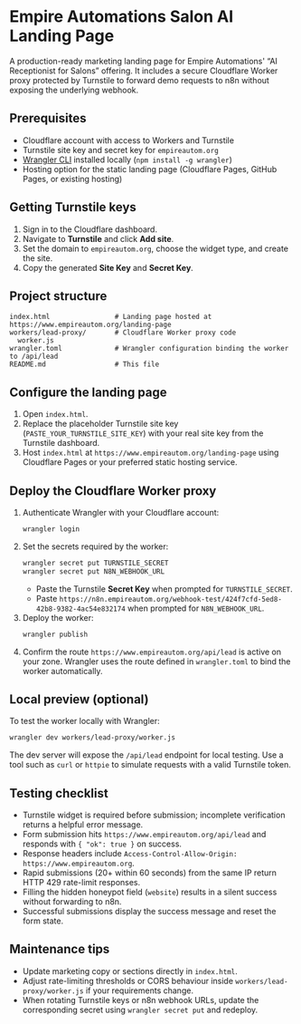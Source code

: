 # Empire Automations Salon AI Landing Page

A production-ready marketing landing page for Empire Automations' “AI Receptionist for Salons” offering. It includes a secure Cloudflare Worker proxy protected by Turnstile to forward demo requests to n8n without exposing the underlying webhook.

## Prerequisites

- Cloudflare account with access to Workers and Turnstile
- Turnstile site key and secret key for `empireautom.org`
- [Wrangler CLI](https://developers.cloudflare.com/workers/wrangler/install-and-update/) installed locally (`npm install -g wrangler`)
- Hosting option for the static landing page (Cloudflare Pages, GitHub Pages, or existing hosting)

## Getting Turnstile keys

1. Sign in to the Cloudflare dashboard.
2. Navigate to **Turnstile** and click **Add site**.
3. Set the domain to `empireautom.org`, choose the widget type, and create the site.
4. Copy the generated **Site Key** and **Secret Key**.

## Project structure

```
index.html                # Landing page hosted at https://www.empireautom.org/landing-page
workers/lead-proxy/       # Cloudflare Worker proxy code
  worker.js
wrangler.toml             # Wrangler configuration binding the worker to /api/lead
README.md                 # This file
```

## Configure the landing page

1. Open `index.html`.
2. Replace the placeholder Turnstile site key (`PASTE_YOUR_TURNSTILE_SITE_KEY`) with your real site key from the Turnstile dashboard.
3. Host `index.html` at `https://www.empireautom.org/landing-page` using Cloudflare Pages or your preferred static hosting service.

## Deploy the Cloudflare Worker proxy

1. Authenticate Wrangler with your Cloudflare account:
   ```bash
   wrangler login
   ```
2. Set the secrets required by the worker:
   ```bash
   wrangler secret put TURNSTILE_SECRET
   wrangler secret put N8N_WEBHOOK_URL
   ```
   - Paste the Turnstile **Secret Key** when prompted for `TURNSTILE_SECRET`.
   - Paste `https://n8n.empireautom.org/webhook-test/424f7cfd-5ed8-42b8-9382-4ac54e832174` when prompted for `N8N_WEBHOOK_URL`.
3. Deploy the worker:
   ```bash
   wrangler publish
   ```
4. Confirm the route `https://www.empireautom.org/api/lead` is active on your zone. Wrangler uses the route defined in `wrangler.toml` to bind the worker automatically.

## Local preview (optional)

To test the worker locally with Wrangler:
```bash
wrangler dev workers/lead-proxy/worker.js
```
The dev server will expose the `/api/lead` endpoint for local testing. Use a tool such as `curl` or `httpie` to simulate requests with a valid Turnstile token.

## Testing checklist

- Turnstile widget is required before submission; incomplete verification returns a helpful error message.
- Form submission hits `https://www.empireautom.org/api/lead` and responds with `{ "ok": true }` on success.
- Response headers include `Access-Control-Allow-Origin: https://www.empireautom.org`.
- Rapid submissions (20+ within 60 seconds) from the same IP return HTTP 429 rate-limit responses.
- Filling the hidden honeypot field (`website`) results in a silent success without forwarding to n8n.
- Successful submissions display the success message and reset the form state.

## Maintenance tips

- Update marketing copy or sections directly in `index.html`.
- Adjust rate-limiting thresholds or CORS behaviour inside `workers/lead-proxy/worker.js` if your requirements change.
- When rotating Turnstile keys or n8n webhook URLs, update the corresponding secret using `wrangler secret put` and redeploy.
